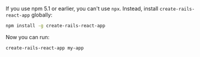 If you use npm 5.1 or earlier, you can't use `npx`. Instead, install `create-rails-react-app` globally:

```bash
npm install -g create-rails-react-app
```

Now you can run:

```bash
create-rails-react-app my-app
```
